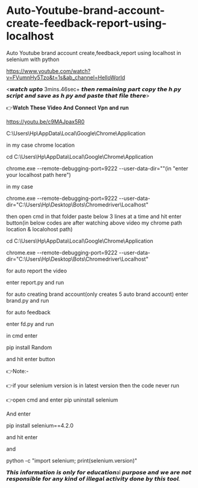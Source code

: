 # Auto-Youtube-brand-account-create-feedback-report-using-localhost
Auto Youtube  brand account create,feedback,report using localhost in selenium with python

https://www.youtube.com/watch?v=FVumnHy5Tzo&t=1s&ab_channel=HelloWorld

<𝙬𝙖𝙩𝙘𝙝 𝙪𝙥𝙩𝙤 3mins.46sec+ 𝙩𝙝𝙚𝙣 𝙧𝙚𝙢𝙖𝙞𝙣𝙞𝙣𝙜 𝙥𝙖𝙧𝙩 𝙘𝙤𝙥𝙮 𝙩𝙝𝙚 𝙝.𝙥𝙮 𝙨𝙘𝙧𝙞𝙥𝙩 𝙖𝙣𝙙 𝙨𝙖𝙫𝙚 𝙖𝙨 𝙝.𝙥𝙮 𝙖𝙣𝙙 𝙥𝙖𝙨𝙩𝙚 𝙩𝙝𝙖𝙩 𝙛𝙞𝙡𝙚 𝙩𝙝𝙚𝙧𝙚>

👉𝐖𝐚𝐭𝐜𝐡 𝐓𝐡𝐞𝐬𝐞 𝐕𝐢𝐝𝐞𝐨 𝐀𝐧𝐝 𝐂𝐨𝐧𝐧𝐞𝐜𝐭 𝐕𝐩𝐧 𝐚𝐧𝐝 𝐫𝐮𝐧

https://youtu.be/c9MAJpax5R0

C:\Users\Hp\AppData\Local\Google\Chrome\Application

in my case chrome location

cd C:\Users\Hp\AppData\Local\Google\Chrome\Application

chrome.exe --remote-debugging-port=9222 --user-data-dir=""(in "enter your localhost path here")

in my case

chrome.exe --remote-debugging-port=9222 --user-data-dir="C:\Users\Hp\Desktop\Bots\Chromedriver\Localhost"

then open cmd in that folder paste below 3 lines at a time and hit enter button(in below codes are after watching above video my chrome path location & localohost path)

cd C:\Users\Hp\AppData\Local\Google\Chrome\Application

chrome.exe --remote-debugging-port=9222 --user-data-dir="C:\Users\Hp\Desktop\Bots\Chromedriver\Localhost"

for auto report the video 

enter report.py and run

for auto creating brand account(only creates 5 auto brand account)
enter brand.py and run

for auto feedback 

enter fd.py and run 

in cmd enter

pip install Random

and hit enter button

👉Note:-

👉if your selenium version is in latest version then the code never run

👉open cmd and enter pip uninstall selenium

And enter

pip install selenium==4.2.0

and hit enter

and

python -c "import selenium; print(selenium.version)"

𝙏𝙝𝙞𝙨 𝙞𝙣𝙛𝙤𝙧𝙢𝙖𝙩𝙞𝙤𝙣 𝙞𝙨 𝙤𝙣𝙡𝙮 𝙛𝙤𝙧 𝙚𝙙𝙪𝙘𝙖𝙩𝙞𝙤𝙣al 𝙥𝙪𝙧𝙥𝙤𝙨𝙚 𝙖𝙣𝙙 𝙬𝙚 𝙖𝙧𝙚 𝙣𝙤𝙩 𝙧𝙚𝙨𝙥𝙤𝙣𝙨𝙞𝙗𝙡𝙚 𝙛𝙤𝙧 𝙖𝙣𝙮 𝙠𝙞𝙣𝙙 𝙤𝙛 𝙞𝙡𝙡𝙚𝙜𝙖𝙡 𝙖𝙘𝙩𝙞𝙫𝙞𝙩𝙮 𝙙𝙤𝙣𝙚 𝙗𝙮 𝙩𝙝𝙞𝙨 𝙩𝙤𝙤𝙡.
